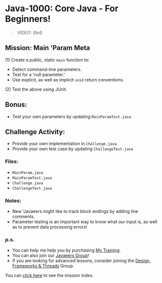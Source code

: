 # Java-1000: Core Java - For Beginners!

> _VIDEO:_ (tbd)

## Mission: Main 'Param Meta
(1) Create a public, static `main` function to:
* Detect command-line parameters.
* Test for a 'null parameter.'
* Use explicit, as well as implicit `void` return conventions.

(2) Test the above using JUnit.

## Bonus:
* Test your own parameters by updating `MainParamTest.java`

## Challenge Activity:
- Provide your own implementation in `Challenge.java`
- Provide your own test case by updating `ChallengeTest.java`

### Files:
* `MainParam.java`
* `MainParamTest.java`
* `Challenge.java`
* `ChallengeTest.java`

### Notes:
- New 'Javaeers might like to track block endings by adding line comments.
- Parameter testing is an important way to know what our input is, as well as to prevent data processing errors!

### p.s.
* You can help me help you by purchasing [My Training](https://www.udemy.com/course/how-to-java).
* You can also join our [Javaeers Group](https://www.facebook.com/JavaVideos9000/)!
* If you are looking for advanced lessons, consider joining the [Design, Frameworks & Threads](https://www.facebook.com/Java-Design-Frameworks-Thread-Video-Training-670850766419490) Group.

You can [click here](../../../../MISSIONS.md) to see the mission index.
